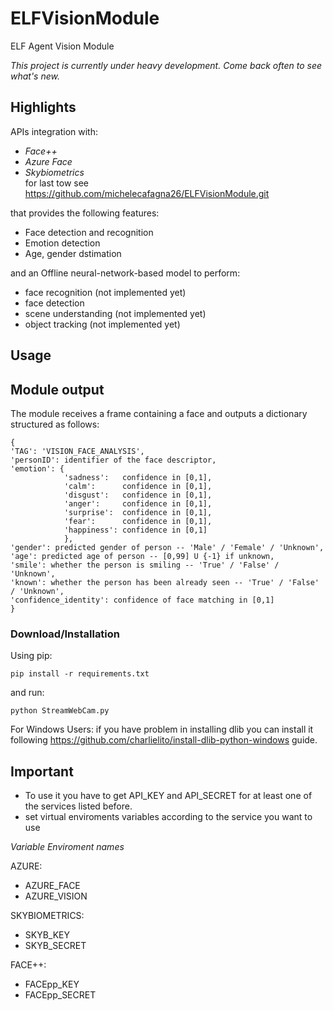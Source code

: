 # ELFVisionModule
ELF Agent Vision Module

*This project is currently under heavy development. Come back often to see what's new.*

## Highlights

APIs integration with:
- *Face++*
- *Azure Face*
- *Skybiometrics*  
for last tow see https://github.com/michelecafagna26/ELFVisionModule.git

that provides the following features:
- Face detection and recognition
- Emotion detection
- Age, gender dstimation

and an Offline neural-network-based model to perform:
- face recognition (not implemented yet)
- face detection
- scene understanding (not implemented yet)
- object tracking (not implemented yet)

## Usage


## Module output
The module receives a frame containing a face and outputs a dictionary structured as follows:

```
{
'TAG': 'VISION_FACE_ANALYSIS',
'personID': identifier of the face descriptor,
'emotion': {
            'sadness':   confidence in [0,1],
            'calm':      confidence in [0,1],
            'disgust':   confidence in [0,1],
            'anger':     confidence in [0,1],
            'surprise':  confidence in [0,1],
            'fear':      confidence in [0,1],
            'happiness': confidence in [0,1]
            },
'gender': predicted gender of person -- 'Male' / 'Female' / 'Unknown',
'age': predicted age of person -- [0,99] U {-1} if unknown,
'smile': whether the person is smiling -- 'True' / 'False' / 'Unknown',
'known': whether the person has been already seen -- 'True' / 'False' / 'Unknown',
'confidence_identity': confidence of face matching in [0,1]
}
```

### Download/Installation

Using pip:
```
pip install -r requirements.txt
```
and run:
```
python StreamWebCam.py
```
For Windows Users: if you have problem in installing dlib you can install it following https://github.com/charlielito/install-dlib-python-windows guide.

## Important

- To use it you have to get API_KEY and API_SECRET for at least one of the services listed before.
- set virtual enviroments variables according to the service you want to use

*Variable Enviroment names*

AZURE:
- AZURE_FACE
- AZURE_VISION

SKYBIOMETRICS:
- SKYB_KEY
- SKYB_SECRET

FACE++:
- FACEpp_KEY
- FACEpp_SECRET

